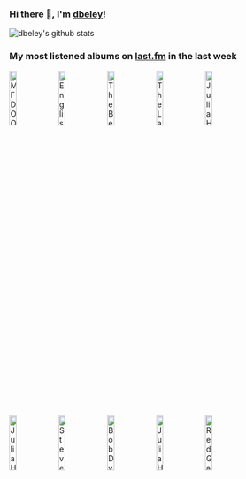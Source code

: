 ### Hi there 👋, I'm [dbeley](https://dbeley.ovh/en)!

![dbeley's github stats](https://github-readme-stats.vercel.app/api?username=dbeley)

### My most listened albums on [last.fm](https://www.last.fm/user/d_beley) in the last week

[<img src='https://lastfm.freetls.fastly.net/i/u/300x300/5520cd4c7fff46bbe8baaa1fd31a9867.jpg' width='16%' height='16%' alt='MF DOOM - Operation: Doomsday'>](https://www.last.fm/music/mf%2bdoom/operation%253a%2bdoomsday)&nbsp;
[<img src='https://lastfm.freetls.fastly.net/i/u/300x300/9869939c291c6bb023fd68ce600e490b.jpg' width='16%' height='16%' alt='English Teacher - This Could Be Texas'>](https://www.last.fm/music/english%2bteacher/this%2bcould%2bbe%2btexas)&nbsp;
[<img src='https://lastfm.freetls.fastly.net/i/u/300x300/5efd3a722587f3bf448160c7cfb4c625.jpg' width='16%' height='16%' alt='The Beths - Expert in a Dying Field'>](https://www.last.fm/music/the%2bbeths/expert%2bin%2ba%2bdying%2bfield)&nbsp;
[<img src='https://lastfm.freetls.fastly.net/i/u/300x300/48a26e613124f0a242545ebe620b4951.png' width='16%' height='16%' alt='The Last Dinner Party - Prelude to Ecstasy'>](https://www.last.fm/music/the%2blast%2bdinner%2bparty/prelude%2bto%2becstasy)&nbsp;
[<img src='https://lastfm.freetls.fastly.net/i/u/300x300/f7217fa1319c242872b6148740b26bcc.png' width='16%' height='16%' alt='Julia Holter - Have You In My Wilderness'>](https://www.last.fm/music/julia%2bholter/have%2byou%2bin%2bmy%2bwilderness)&nbsp;
<br>
[<img src='https://lastfm.freetls.fastly.net/i/u/300x300/586533d37a5fab3e10f8c66c5df44939.jpg' width='16%' height='16%' alt='Julia Holter - Something in the Room She Moves'>](https://www.last.fm/music/julia%2bholter/something%2bin%2bthe%2broom%2bshe%2bmoves)&nbsp;
[<img src='https://lastfm.freetls.fastly.net/i/u/300x300/6311ec612a63b5d3edbe03d355698228.jpg' width='16%' height='16%' alt='Steve Hiett - Down on the road by the beach'>](https://www.last.fm/music/steve%2bhiett/down%2bon%2bthe%2broad%2bby%2bthe%2bbeach)&nbsp;
[<img src='https://lastfm.freetls.fastly.net/i/u/300x300/4dad18057aa89ba5105cd9a973e3ec2f.jpg' width='16%' height='16%' alt='Bob Dylan - Nashville Skyline'>](https://www.last.fm/music/bob%2bdylan/nashville%2bskyline)&nbsp;
[<img src='https://lastfm.freetls.fastly.net/i/u/300x300/b6988e93906c42939d0892061944f6bd.png' width='16%' height='16%' alt='Julia Holter - Loud City Song'>](https://www.last.fm/music/julia%2bholter/loud%2bcity%2bsong)&nbsp;
[<img src='https://lastfm.freetls.fastly.net/i/u/300x300/abd681f7ef3ed16ddc13b9087fb4ee60.jpg' width='16%' height='16%' alt='Red Garland - Red Garlands Piano'>](https://www.last.fm/music/red%2bgarland/red%2bgarland%2527s%2bpiano)&nbsp;
<br>
